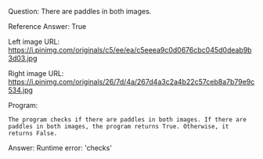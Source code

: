 Question: There are paddles in both images.

Reference Answer: True

Left image URL: https://i.pinimg.com/originals/c5/ee/ea/c5eeea9c0d0676cbc045d0deab9b3d03.jpg

Right image URL: https://i.pinimg.com/originals/26/7d/4a/267d4a3c2a4b22c57ceb8a7b79e9c534.jpg

Program:

```
The program checks if there are paddles in both images. If there are paddles in both images, the program returns True. Otherwise, it returns False.
```
Answer: Runtime error: 'checks'

